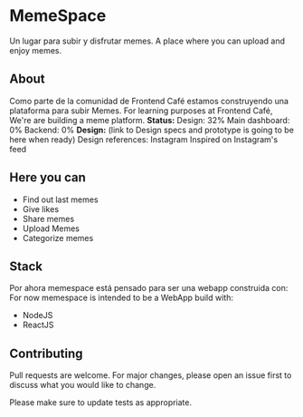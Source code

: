 # MemeSpace
Un lugar para subir y disfrutar memes.
A place where you can upload and enjoy memes.

## About
Como parte de la comunidad de Frontend Café estamos construyendo una plataforma para subir Memes.
For learning purposes at Frontend Café, We're are building a meme platform.
**Status:**
Design: 32%
Main dashboard: 0%
Backend: 0%
**Design:**
(link to Design specs and prototype is going to be here when ready)
Design references: Instagram
Inspired on Instagram's feed

## Here you can
- Find out last memes
- Give likes
- Share memes
- Upload Memes
- Categorize memes

## Stack
Por ahora memespace está pensado para ser una webapp construida con:
For now memespace is intended to be a WebApp build with:
- NodeJS
- ReactJS


## Contributing
Pull requests are welcome. For major changes, please open an issue first to discuss what you would like to change.

Please make sure to update tests as appropriate.
